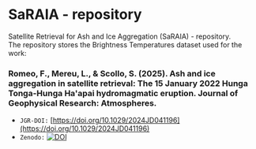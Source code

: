 # SaRAIA - repository

Satellite Retrieval for Ash and Ice Aggregation (SaRAIA) - repository. <br />
The repository stores the Brightness Temperatures dataset used for the work: 
### Romeo, F., Mereu, L., & Scollo, S. (2025). Ash and ice aggregation in satellite retrieval: The 15 January 2022 Hunga Tonga-Hunga Ha'apai hydromagmatic eruption. Journal of Geophysical Research: Atmospheres. 
- `JGR-DOI:` [https://doi.org/10.1029/2024JD041196](https://doi.org/10.1029/2024JD041196)
- `Zenodo:` [![DOI](https://zenodo.org/badge/773071127.svg)](https://zenodo.org/doi/10.5281/zenodo.12822659)
